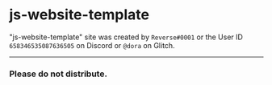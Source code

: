 # js-website-template

"js-website-template" site was created by `Reverse#0001` or the User ID `658346535087636505` on Discord or `@dora` on Glitch.

---

### Please do not distribute.
